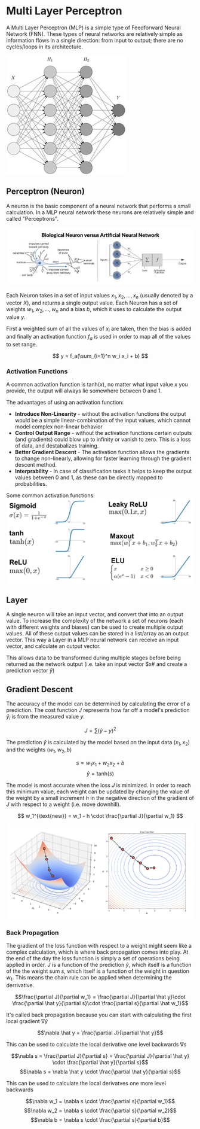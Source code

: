 # Multi Layer Perceptron
A Multi Layer Perceptron (MLP) is a simple type of Feedforward Neural Network (FNN). These types of neural networks are relatively simple as information flows in a single direction: from input to output; there are no cycles/loops in its architecture.

![neural network](attachments/neural_network.png)

## Perceptron (Neuron)
A neuron is the basic component of a neural network that performs a small calculation. In a MLP neural network these neurons are relatively simple and called "Perceptrons".

![alt text](attachments/neuron.png)

Each Neuron takes in a set of input values $x_1, x_2, ... , x_n$ (usually denoted by a vector $X$), and returns a single output value. Each Neuron has a set of weights $w_1, w_2, ... , w_n$ and a bias $b$, which it uses to calculate the output value $y$.

First a weighted sum of all the values of $x_i$ are taken, then the bias is added and finally an activation function $f_a$ is used in order to map all of the values to set range.

$$
y = f_a(\sum_{i=1}^n w_i x_i + b)
$$
### Activation Functions
A common activation function is $\text{tanh}(x)$, no matter what input value $x$ you provide, the output will always lie somewhere between 0 and 1.

The advantages of using an activation function:
* **Introduce Non-Linearity** - without the activation functions the output would be a simple linear-combination of the input values, which cannot model complex non-linear behavior
* **Control Output Range** - without the activation functions certain outputs (and gradients) could blow up to infinity or vanish to zero. This is a loss of data, and destabalizes training.
* **Better Gradient Descent** - The activation function allows the gradients to change non-linearly, allowing for faster learning through the gradient descent method.
* **Interprability** - In case of classification tasks it helps to keep the output values between 0 and 1, as these can be directly mapped to probabilities.

Some common activation functions:
![alt text](attachments/activation_functions.png)


## Layer
A single neuron will take an input vector, and convert that into an output value. To increase the complexity of the network a set of neurons (each with different weights and biases) can be used to create multiple output values. All of these output values can be stored in a list/array as an output vector. This way a Layer in a MLP neural network can receive an input vector, and calculate an output vector.

This allows data to be transformed during multiple stages before being returned as the network output (i.e. take an input vector $x# and create a prediction vector $\hat y$)


## Gradient Descent
The accuracy of the model can be determined by calculating the error of a prediction. The cost function $J$ represents how far off a model's prediction $\hat y_i$ is from the measured value $y$.

$$ J = \sum (\hat y - y)^2 $$

The prediction $\hat y$ is calculated by the model based on the input data ($x_1, x_2$) and the weights ($w_1, w_2, b$)

$$ s=w_1 x_1 + w_2 x_2 + b $$
$$ \hat y = \text{tanh}(s)$$

The model is most accurate when the loss $J$ is minimized. In order to reach this minimum value, each weight can be updated by changing the value of the weight by a small increment $h$ in the negative  direction of the gradient of $J$ with respect to a weight (i.e. move downhill).

$$ w_1^{\text{new}} = w_1 - h \cdot \frac{\partial J}{\partial w_1} $$

![alt text](attachments/gradient_descent.png)

### Back Propagation
The gradient of the loss function with respect to a weight might seem like a complex calculation, which is where back propagation comes into play. At the end of the day the loss function is simply a set of operations being applied in order. $J$ is a function of the prediction $\hat y$, which itself is a function of the the weight sum $s$, which itself is a function of the weight in question $w_1$. This means the chain rule can be applied when determining the derrivative.

$$\frac{\partial J}{\partial w_1} = \frac{\partial J}{\partial \hat y}\cdot \frac{\partial \hat y}{\partial s}\cdot \frac{\partial s}{\partial \hat w_1}$$

It's called back propagation because you can start with calculating the first local gradient $\nabla \hat y$

$$\nabla \hat y = \frac{\partial J}{\partial \hat y}$$

This can be used to calculate the local derivative one level backwards $\nabla s$

$$\nabla s = \frac{\partial J}{\partial s} = \frac{\partial J}{\partial \hat y} \cdot \frac{\partial \hat y}{\partial s}$$
$$\nabla s = \nabla \hat y \cdot \frac{\partial \hat y}{\partial s}$$

This can be used to calculate the local derivatves one more level backwards

$$\nabla w_1 = \nabla s \cdot \frac{\partial s}{\partial w_1}$$
$$\nabla w_2 = \nabla s \cdot \frac{\partial s}{\partial w_2}$$
$$\nabla b = \nabla s \cdot \frac{\partial s}{\partial b}$$

